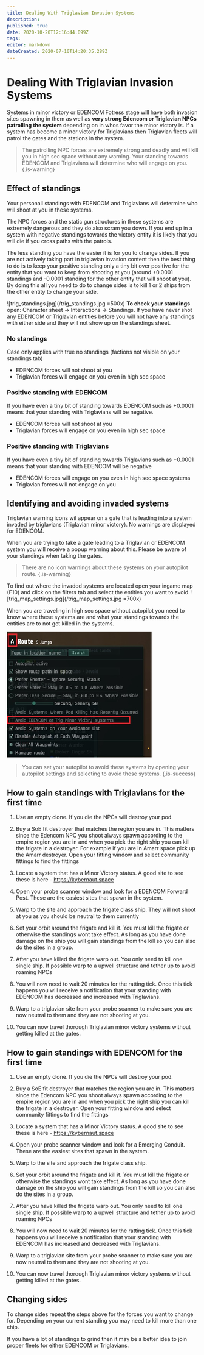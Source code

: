 ```yaml
---
title: Dealing With Triglavian Invasion Systems
description: 
published: true
date: 2020-10-20T12:16:44.099Z
tags: 
editor: markdown
dateCreated: 2020-07-10T14:20:35.289Z
---
```


# Dealing With Triglavian Invasion Systems
Systems in minor victory or EDENCOM Fotress stage will have both invasion sites spawning in them as well as **very strong Edencom or Triglavian NPCs patrolling the system** depending on in whos favor the minor victory is. If a system has become a minor victory for Triglavians then Triglavian fleets will patrol the gates and the stations in the system.

> The patrolling NPC forces are extremely strong and deadly and will kill you in high sec space without any warning. Your standing towards EDENCOM and Triglavians will determine who will engage on you.
{.is-warning}

## Effect of standings
Your personall standings with EDENCOM and Triglavians will determine who will shoot at you in these systems.

The NPC forces and the static gun structures in these systems are extremely dangerous and they do also scram you down. If you end up in a system with negative standings towards the victory entity it is likely that you will die if you cross paths with the patrols.

The less standing you have the easier it is for you to change sides. If you are not actively taking part in triglavian invasion content then the best thing to do is to keep your positive standing only a tiny bit over positive for the entity that you want to keep from shooting at you (around +0.0001 standings and -0.0001 standing for the other entity that will shoot at you). By doing this all you need to do to change sides is to kill 1 or 2 ships from the other entity to change your side.

![trig_standings.jpg](/trig_standings.jpg =500x)
**To check your standings** open: Character sheet -> Interactions -> Standings. If you have never shot any EDENCOM or Triglavian entities before you will not have any standings with either side and they will not show up on the standings sheet.

### No standings
Case only applies with true no standings (factions not visible on your standings tab)
- EDENCOM forces will not shoot at you
- Triglavian forces will engage on you even in high sec space

### Positive standing with EDENCOM
If you have even a tiny bit of standing towards EDENCOM such as +0.0001 means that your standing with Triglavians will be negative.
- EDENCOM forces will not shoot at you
- Triglavian forces will engage on you even in high sec space

### Positive standing with Triglavians
If you have even a tiny bit of standing towards Triglavians such as +0.0001 means that your standing with EDENCOM will be negative
- EDENCOM forces will engage on you even in high sec space systems
- Triglavian forces will not engage on you

## Identifying and avoiding invaded systems
Triglavian warning icons wil appear on a gate that is leading into a system invaded by triglavians (Triglavian minor victory). No warnings are displayed for EDENCOM.

When you are trying to take a gate leading to a Triglavian or EDENCOM system you will receive a popup warning about this. Please be aware of your standings when taking the gates.

> There are no icon warnings about these systems on your autopilot route.
{.is-warning}


To find out where the invaded systems are located open your ingame map (F10) and click on the filters tab and select the entities you want to avoid.
![trig_map_settings.jpg](/trig_map_settings.jpg =700x)

When you are traveling in high sec space without autopilot you need to know where these systems are and what your standings towards the entities are to not get killed in the systems.

![avoid_invasion_systems.jpg](/avoid_invasion_systems.jpg)
> You can set your autopilot to avoid these systems by opening your autopilot settings and selecting to avoid these systems.
{.is-success}

## How to gain standings with Triglavians for the first time

1. Use an empty clone. If you die the NPCs will destroy your pod.
2. Buy a SoE fit destroyer that matches the region you are in. This matters since the Edencom NPC you shoot always spawn according to the empire region you are in and when you pick the right ship you can kill the frigate in a destroyer. For example if you are in Amarr space pick up the Amarr destroyer. Open your fitting window and select community fittings to find the fittings
3. Locate a system that has a Minor Victory status. A good site to see these is here - https://kybernaut.space
4. Open your probe scanner window and look for a EDENCOM Forward Post. These are the easiest sites that spawn in the system.

5. Warp to the site and approach the frigate class ship. They will not shoot at you as you should be neutral to them currently
6. Set your orbit around the frigate and kill it. You must kill the frigate or otherwise the standings wont take effect. As long as you have done damage on the ship you will gain standings from the kill so you can also do the sites in a group.

7. After you have killed the frigate warp out. You only need to kill one single ship. If possible warp to a upwell structure and tether up to avoid roaming NPCs
8. You will now need to wait 20 minutes for the ratting tick. Once this tick happens you will receive a notification that your standing with EDENCOM has decreased and increased with Triglavians.
9. Warp to a triglavian site from your probe scanner to make sure you are now neutral to them and they are not shooting at you.
10. You can now travel thorough Triglavian minor victory systems without getting killed at the gates.

## How to gain standings with EDENCOM for the first time
1. Use an empty clone. If you die the NPCs will destroy your pod.
2. Buy a SoE fit destroyer that matches the region you are in. This matters since the Edencom NPC you shoot always spawn according to the empire region you are in and when you pick the right ship you can kill the frigate in a destroyer. Open your fitting window and select community fittings to find the fittings
3. Locate a system that has a Minor Victory status. A good site to see these is here - https://kybernaut.space
4. Open your probe scanner window and look for a Emerging Conduit. These are the easiest sites that spawn in the system.

5. Warp to the site and approach the frigate class ship.
6. Set your orbit around the frigate and kill it. You must kill the frigate or otherwise the standings wont take effect. As long as you have done damage on the ship you will gain standings from the kill so you can also do the sites in a group.

7. After you have killed the frigate warp out. You only need to kill one single ship. If possible warp to a upwell structure and tether up to avoid roaming NPCs
8. You will now need to wait 20 minutes for the ratting tick. Once this tick happens you will receive a notification that your standing with EDENCOM has increased and decreased with Triglavians.
9. Warp to a triglavian site from your probe scanner to make sure you are now neutral to them and they are not shooting at you.
10. You can now travel thorough Triglavian minor victory systems without getting killed at the gates.

## Changing sides
To change sides repeat the steps above for the forces you want to change for. Depending on your current standing you may need to kill more than one ship.

If you have a lot of standings to grind then it may be a better idea to join proper fleets for either EDENCOM or Triglavians.



